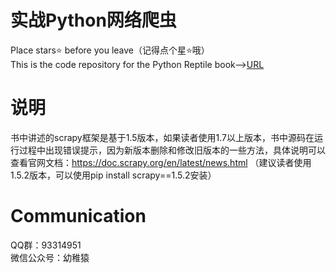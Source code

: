 # 实战Python网络爬虫
Place stars⭐ before you leave（记得点个星⭐哦）
<br>
This is the code repository for the Python Reptile book--><a href="https://item.jd.com/12610080.html?dist=jd">URL</a>

# 说明
书中讲述的scrapy框架是基于1.5版本，如果读者使用1.7以上版本，书中源码在运行过程中出现错误提示，因为新版本删除和修改旧版本的一些方法，具体说明可以查看官网文档：https://doc.scrapy.org/en/latest/news.html （建议读者使用1.5.2版本，可以使用pip install scrapy==1.5.2安装）
# Communication
QQ群：93314951
<br>
微信公众号：幼稚猿
